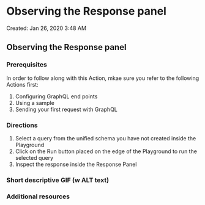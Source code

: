 # Observing the Response panel

Created: Jan 26, 2020 3:48 AM

## Observing the Response panel

### Prerequisites

In order to follow along with this Action, mkae sure you refer to the following Actions first:

1. Configuring GraphQL end points
2. Using a sample
3. Sending your first request with GraphQL

### Directions

1. Select a query from the unified schema you have not created inside the Playground 
2. Click on the Run button placed on the edge of the Playground to run the selected query
3. Inspect the response inside the Response Panel

### Short descriptive GIF (w ALT text)

### Additional resources
